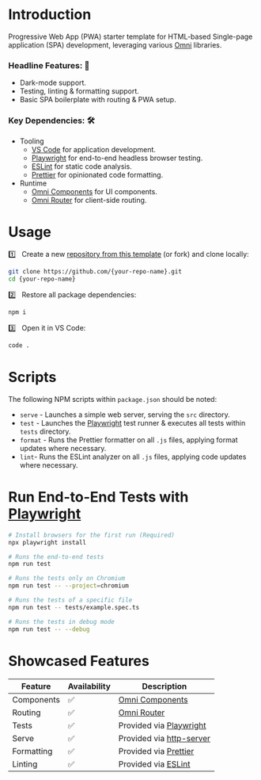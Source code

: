 # Introduction

Progressive Web App (PWA) starter template for HTML-based Single-page application (SPA) development, leveraging various [Omni](https://github.com/capitec?q=omni-) libraries.

### Headline Features: 🌟
- Dark-mode support.
- Testing, linting & formatting support.
- Basic SPA boilerplate with routing & PWA setup.

### Key Dependencies: 🛠️
- Tooling
    - [VS Code](https://code.visualstudio.com) for application development.
    - [Playwright](https://playwright.dev/) for end-to-end headless browser testing.
    - [ESLint](https://eslint.org/) for static code analysis.
    - [Prettier](https://prettier.io/) for opinionated code formatting.
- Runtime
    - [Omni Components](https://github.com/capitec/omni-components) for UI components.
    - [Omni Router](https://github.com/capitec/omni-router) for client-side routing.

# Usage

1️⃣ &nbsp; Create a new [repository from this template](https://github.com/capitec/template-pwa-html/generate) (or fork) and clone locally:

```bash
git clone https://github.com/{your-repo-name}.git
cd {your-repo-name}
```

2️⃣ &nbsp; Restore all package dependencies:

```bash
npm i
```

3️⃣ &nbsp; Open it in VS Code:

```bash
code .
```

# Scripts
The following NPM scripts within `package.json` should be noted:

- `serve` - Launches a simple web server, serving the `src` directory.
- `test` - Launches the [Playwright](#run-end-to-end-tests-with-playwright) test runner & executes all tests within `tests` directory.
- `format` - Runs the Prettier formatter on all `.js` files, applying format updates where necessary.
- `lint`- Runs the ESLint analyzer on all `.js` files, applying code updates where necessary.

# Run End-to-End Tests with [Playwright](https://playwright.dev)

```sh
# Install browsers for the first run (Required)
npx playwright install

# Runs the end-to-end tests
npm run test

# Runs the tests only on Chromium
npm run test -- --project=chromium

# Runs the tests of a specific file
npm run test -- tests/example.spec.ts

# Runs the tests in debug mode
npm run test -- --debug
```

# Showcased Features
|     Feature    |  Availability | Description |
|-------------------------------|-----|-------------------------------------------------------------------------|
|    Components                 | ✅  | [Omni Components](https://github.com/capitec/omni-components)           |
|    Routing                    | ✅  | [Omni Router](https://github.com/capitec/omni-router)                   |
|    Tests                      | ✅  | Provided via [Playwright](https://playwright.dev/)                      |
|    Serve                      | ✅  | Provided via [http-server](https://www.npmjs.com/package/http-server)   |
|    Formatting                 | ✅  | Provided via [Prettier](https://prettier.io/)                           |
|    Linting                    | ✅  | Provided via [ESLint](https://eslint.org/)                              |



